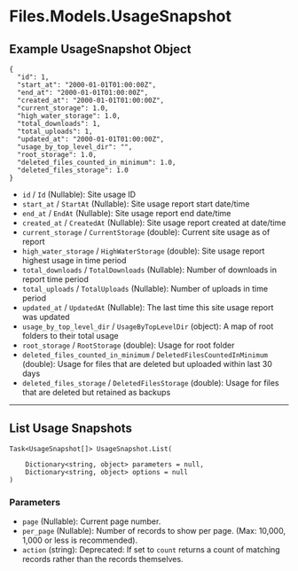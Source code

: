 # Files.Models.UsageSnapshot

## Example UsageSnapshot Object

```
{
  "id": 1,
  "start_at": "2000-01-01T01:00:00Z",
  "end_at": "2000-01-01T01:00:00Z",
  "created_at": "2000-01-01T01:00:00Z",
  "current_storage": 1.0,
  "high_water_storage": 1.0,
  "total_downloads": 1,
  "total_uploads": 1,
  "updated_at": "2000-01-01T01:00:00Z",
  "usage_by_top_level_dir": "",
  "root_storage": 1.0,
  "deleted_files_counted_in_minimum": 1.0,
  "deleted_files_storage": 1.0
}
```

* `id` / `Id`  (Nullable<Int64>): Site usage ID
* `start_at` / `StartAt`  (Nullable<DateTime>): Site usage report start date/time
* `end_at` / `EndAt`  (Nullable<DateTime>): Site usage report end date/time
* `created_at` / `CreatedAt`  (Nullable<DateTime>): Site usage report created at date/time
* `current_storage` / `CurrentStorage`  (double): Current site usage as of report
* `high_water_storage` / `HighWaterStorage`  (double): Site usage report highest usage in time period
* `total_downloads` / `TotalDownloads`  (Nullable<Int64>): Number of downloads in report time period
* `total_uploads` / `TotalUploads`  (Nullable<Int64>): Number of uploads in time period
* `updated_at` / `UpdatedAt`  (Nullable<DateTime>): The last time this site usage report was updated
* `usage_by_top_level_dir` / `UsageByTopLevelDir`  (object): A map of root folders to their total usage
* `root_storage` / `RootStorage`  (double): Usage for root folder
* `deleted_files_counted_in_minimum` / `DeletedFilesCountedInMinimum`  (double): Usage for files that are deleted but uploaded within last 30 days
* `deleted_files_storage` / `DeletedFilesStorage`  (double): Usage for files that are deleted but retained as backups


---

## List Usage Snapshots

```
Task<UsageSnapshot[]> UsageSnapshot.List(
    
    Dictionary<string, object> parameters = null,
    Dictionary<string, object> options = null
)
```

### Parameters

* `page` (Nullable<Int64>): Current page number.
* `per_page` (Nullable<Int64>): Number of records to show per page.  (Max: 10,000, 1,000 or less is recommended).
* `action` (string): Deprecated: If set to `count` returns a count of matching records rather than the records themselves.
